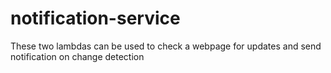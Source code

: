 # notification-service
These two lambdas can be used to check a webpage for updates and send notification on change detection
